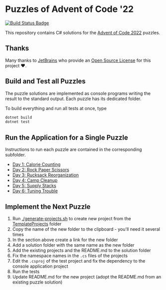 # Puzzles of Advent of Code '22

[![Build Status Badge](https://github.com/wonderbirds-katas/AdventOfCode2022/workflows/.NET/badge.svg)](https://github.com/wonderbirds-katas/AdventOfCode2022/actions?query=workflow%3A%22.NET%22)

This repository contains C# solutions for the [Advent of Code 2022](https://adventofcode.com/2022/) puzzles.

## Thanks

Many thanks to [JetBrains](https://www.jetbrains.com/?from=dotnet-starter) who provide
an [Open Source License](https://www.jetbrains.com/community/opensource/) for this project ❤️.

## Build and Test all Puzzles

The puzzle solutions are implemented as console programs writing the result to the standard
output. Each puzzle has its dedicated folder.

To build everything and run all tests at once, type

```sh
dotnet build
dotnet test
```

## Run the Application for a Single Puzzle

Instructions to run each puzzle are contained in the corresponding subfolder.

- [Day 1: Calorie Counting](./Day01CountCalories)
- [Day 2: Rock Paper Scissors](./Day02RockPaperScissors)
- [Day 3: Rucksack Reorganization](./Day03RucksackReorganization)
- [Day 4: Camp Cleanup](./Day04CampCleanup)
- [Day 5: Supply Stacks](./Day05SupplyStacks)
- [Day 6: Tuning Trouble](./Day06TuningTrouble)

## Implement the Next Puzzle

1. Run [./generate-projects.sh](./generate-projects.sh) to create new project from the [TemplateProjects](./TemplateProjects) folder
2. Copy the name of the new folder to the clipboard - you'll need it several times
3. In the section above create a link for the new folder
4. Add a solution folder with the same name as the new folder
5. Add the existing projects and the README.md to the solution folder
6. Fix the namespace names in the `.cs` files of the projects
7. Edit the `.csproj` of the test project and fix the dependency to the console application project
8. Run the tests
9. Update README.md for the new project (adopt the README.md from an existing puzzle solution)
